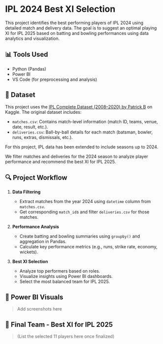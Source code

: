 # IPL 2024 Best XI Selection

This project identifies the best performing players of IPL 2024 using detailed match and delivery data. The goal is to suggest an optimal playing XI for IPL 2025 based on batting and bowling performances using data analytics and visualization.

## 📊 Tools Used
- Python (Pandas)
- Power BI
- VS Code (for preprocessing and analysis)

## 📁 Dataset

This project uses the [IPL Complete Dataset (2008–2020) by Patrick B](https://www.kaggle.com/datasets/patrickb1912/ipl-complete-dataset-20082020) on Kaggle. The original dataset includes:

- `matches.csv`: Contains match-level information (match ID, teams, venue, date, result, etc.).
- `deliveries.csv`: Ball-by-ball details for each match (batsman, bowler, runs, extras, dismissals, etc.).

For this project, IPL data has been extended to include seasons up to 2024.

We filter matches and deliveries for the 2024 season to analyze player performance and recommend the best XI for IPL 2025.


## 🔍 Project Workflow

1. **Data Filtering**  
   - Extract matches from the year 2024 using `datetime` column from `matches.csv`.
   - Get corresponding `match_id`s and filter `deliveries.csv` for those matches.

2. **Performance Analysis**
   - Create batting and bowling summaries using `groupby()` and aggregation in Pandas.
   - Calculate key performance metrics (e.g., runs, strike rate, economy, wickets).

3. **Best XI Selection**
   - Analyze top performers based on roles.
   - Visualize insights using Power BI dashboards.
   - Select the most balanced team for IPL 2025.

## 📸 Power BI Visuals
> Add screenshots here 

## 🏏 Final Team - Best XI for IPL 2025
> (List the selected 11 players here once finalized)

